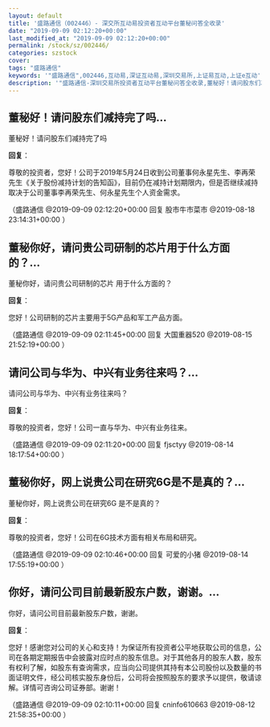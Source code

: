 ```yaml
---
layout: default
title: '盛路通信（002446）- 深交所互动易投资者互动平台董秘问答全收录'
date: "2019-09-09 02:12:20+00:00"
last_modified_at: "2019-09-09 02:12:20+00:00"
permalink: /stock/sz/002446/
categories: szstock
cover: 
tags: "盛路通信"
keywords: '"盛路通信",002446,互动易,深证互动易,深圳交易所,上证易互动,上证e互动'
description: '"盛路通信-深圳交易所投资者互动平台董秘问答全收录,董秘好！请问股东们减持完了吗"'
---
```


## 董秘好！请问股东们减持完了吗...

董秘好！请问股东们减持完了吗

**回复**：

尊敬的投资者，您好！公司于2019年5月24日收到公司董事何永星先生、李再荣先生《关于股份减持计划的告知函》，目前仍在减持计划期限内，但是否继续减持取决于公司董事李再荣先生、何永星先生个人资金需求。 

（盛路通信  @2019-09-09 02:12:20+00:00 回复 股市牛市菜市  @2019-08-18 23:14:31+00:00 ）

## 董秘你好，请问贵公司研制的芯片用于什么方面的？...

董秘你好，请问贵公司研制的芯片 用于什么方面的？

**回复**：

您好！公司研制的芯片主要用于5G产品和军工产品方面。 

（盛路通信  @2019-09-09 02:11:45+00:00 回复 大国重器520  @2019-08-15 21:52:19+00:00 ）

## 请问公司与华为、中兴有业务往来吗？...

请问公司与华为、中兴有业务往来吗？

**回复**：

尊敬的投资者，您好！公司一直与华为、中兴有业务往来。 

（盛路通信  @2019-09-09 02:11:20+00:00 回复 fjsctyy  @2019-08-14 18:17:54+00:00 ）

## 董秘你好，网上说贵公司在研究6G是不是真的？...

董秘你好，网上说贵公司在研究6G 是不是真的？

**回复**：

尊敬的投资者，您好！公司在6G技术方面有相关布局和研究。 

（盛路通信  @2019-09-09 02:10:46+00:00 回复 可爱的小猪  @2019-08-14 17:55:19+00:00 ）

## 你好，请问公司目前最新股东户数，谢谢。...

你好，请问公司目前最新股东户数，谢谢。

**回复**：

您好！感谢您对公司的关心和支持！为保证所有投资者公平地获取公司的信息，公司在各期定期报告中会披露对应时点的股东信息。对于其他各月的股东人数，股东有权利了解，如股东有查询需求，应当向公司提供其持有本公司股份以及数量的书面证明文件，经公司核实股东身份后，公司将会按照股东的要求予以提供，敬请谅解。详情可咨询公司证券部。谢谢！ 

（盛路通信  @2019-09-09 02:10:11+00:00 回复 cninfo610663  @2019-08-12 21:58:35+00:00 ）

